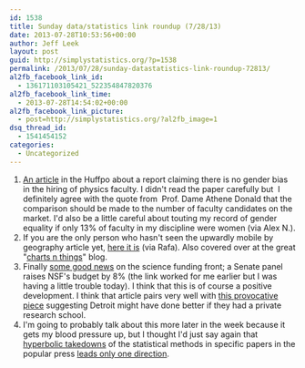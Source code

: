 ```yaml
---
id: 1538
title: Sunday data/statistics link roundup (7/28/13)
date: 2013-07-28T10:53:56+00:00
author: Jeff Leek
layout: post
guid: http://simplystatistics.org/?p=1538
permalink: /2013/07/28/sunday-datastatistics-link-roundup-72813/
al2fb_facebook_link_id:
  - 136171103105421_522354847820376
al2fb_facebook_link_time:
  - 2013-07-28T14:54:02+00:00
al2fb_facebook_link_picture:
  - post=http://simplystatistics.org/?al2fb_image=1
dsq_thread_id:
  - 1541454152
categories:
  - Uncategorized
---
```

  1. <span style="line-height: 16px;"><a href="http://www.huffingtonpost.com/2013/07/23/women-in-physics-statistics-hiring-bias-female-faculty_n_3635710.html">An article</a> in the Huffpo about a report claiming there is no gender bias in the hiring of physics faculty. I didn't read the paper carefully but  I definitely agree with the quote from  Prof. Dame Athene Donald that the comparison should be made to the number of faculty candidates on the market. I'd also be a little careful about touting my record of gender equality if only 13% of faculty in my discipline were women (via Alex N.).</span>
  2. If you are the only person who hasn't seen the upwardly mobile by geography article yet, [here it is](http://www.nytimes.com/2013/07/22/business/in-climbing-income-ladder-location-matters.html?hp&_r=1&) (via Rafa). Also covered over at the great "[charts n things](http://chartsnthings.tumblr.com/post/56193905994/winning)" blog.
  3. Finally [some good news](http://news.sciencemag.org/scientific-community/2013/07/senate-panel-gives-nsf-8-budget-boost) on the science funding front; a Senate panel raises NSF's budget by 8% (the link worked for me earlier but I was having a little trouble today). I think that this is of course a positive development. I think that article pairs very well with [this provocative piece](http://www.businessinsider.com/a-private-university-might-have-saved-detroit-2013-7) suggesting Detroit might have done better if they had a private research school.
  4. I'm going to probably talk about this more later in the week because it gets my blood pressure up, but I thought I'd just say again that [hyperbolic takedowns](http://andrewgelman.com/2013/07/24/too-good-to-be-true-the-scientific-mass-production-of-spurious-statistical-significance/) of the statistical methods in specific papers in the popular press [leads only one direction](http://simplystatistics.org/2013/05/06/why-the-current-over-pessimism-about-science-is-the-perfect-confirmation-bias-vehicle-and-we-should-proceed-rationally/).